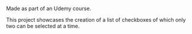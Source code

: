 Made as part of an Udemy course.

This project showcases the creation of a list of checkboxes of which only two can be selected at a time.

